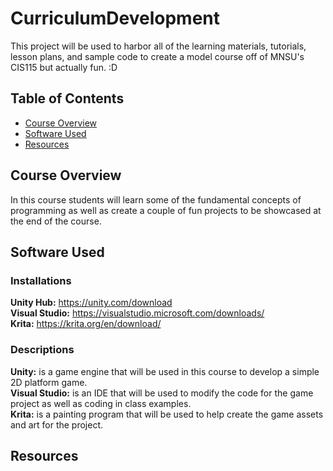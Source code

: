 # CurriculumDevelopment
This project will be used to harbor all of the learning materials, tutorials, lesson plans, and sample code to create a model course off of MNSU's CIS115 but actually fun. :D

## Table of Contents
- [Course Overview](#overview)
- [Software Used](#software)
- [Resources](#resources)

## Course Overview
In this course students will learn some of the fundamental concepts of programming as well as create a couple of fun projects to be showcased at the end of the course. 

## Software Used

### **Installations**
**Unity Hub:** https://unity.com/download  
**Visual Studio:** https://visualstudio.microsoft.com/downloads/  
**Krita:** https://krita.org/en/download/  

### **Descriptions**
**Unity:** is a game engine that will be used in this course to develop a simple 2D platform game.  
**Visual Studio:** is an IDE that will be used to modify the code for the game project as well as coding in class examples.  
**Krita:** is a painting program that will be used to help create the game assets and art for the project.  

## Resources
